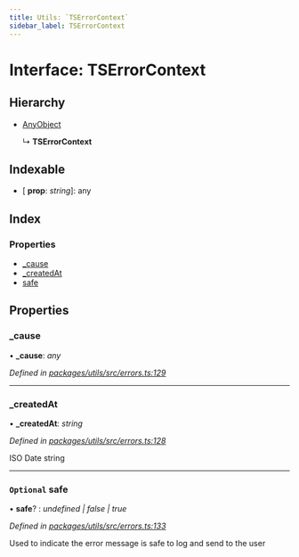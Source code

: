 ```yaml
---
title: Utils: `TSErrorContext`
sidebar_label: TSErrorContext
---
```


# Interface: TSErrorContext

## Hierarchy

* [AnyObject](anyobject.md)

  ↳ **TSErrorContext**

## Indexable

* \[ **prop**: *string*\]: any

## Index

### Properties

* [_cause](tserrorcontext.md#_cause)
* [_createdAt](tserrorcontext.md#_createdat)
* [safe](tserrorcontext.md#optional-safe)

## Properties

###  _cause

• **_cause**: *any*

*Defined in [packages/utils/src/errors.ts:129](https://github.com/terascope/teraslice/blob/78714a985/packages/utils/src/errors.ts#L129)*

___

###  _createdAt

• **_createdAt**: *string*

*Defined in [packages/utils/src/errors.ts:128](https://github.com/terascope/teraslice/blob/78714a985/packages/utils/src/errors.ts#L128)*

ISO Date string

___

### `Optional` safe

• **safe**? : *undefined | false | true*

*Defined in [packages/utils/src/errors.ts:133](https://github.com/terascope/teraslice/blob/78714a985/packages/utils/src/errors.ts#L133)*

Used to indicate the error message is safe to log and send to the user
